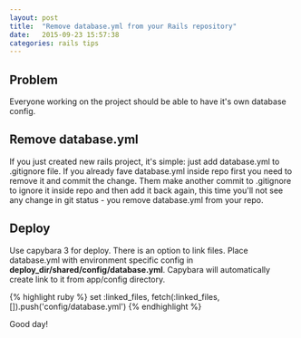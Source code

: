 ```yaml
---
layout: post
title:  "Remove database.yml from your Rails repository"
date:   2015-09-23 15:57:38
categories: rails tips
---
```


## Problem
Everyone working on the project should be able to have it's own database config.

## Remove database.yml
If you just created new rails project, it's simple: just add database.yml to .gitignore file. If you already fave database.yml inside repo first you need to remove it and commit the change. Them make another commit to .gitignore to ignore it inside repo and then add it back again, this time you'll not see any change in git status - you remove database.yml from your repo.

## Deploy
Use capybara 3 for deploy. There is an option to link files. Place database.yml with environment specific config in **deploy_dir/shared/config/database.yml**. Capybara will automatically create link to it from app/config directory.

{% highlight ruby %}
set :linked_files, fetch(:linked_files, []).push('config/database.yml')
{% endhighlight %}

Good day!
